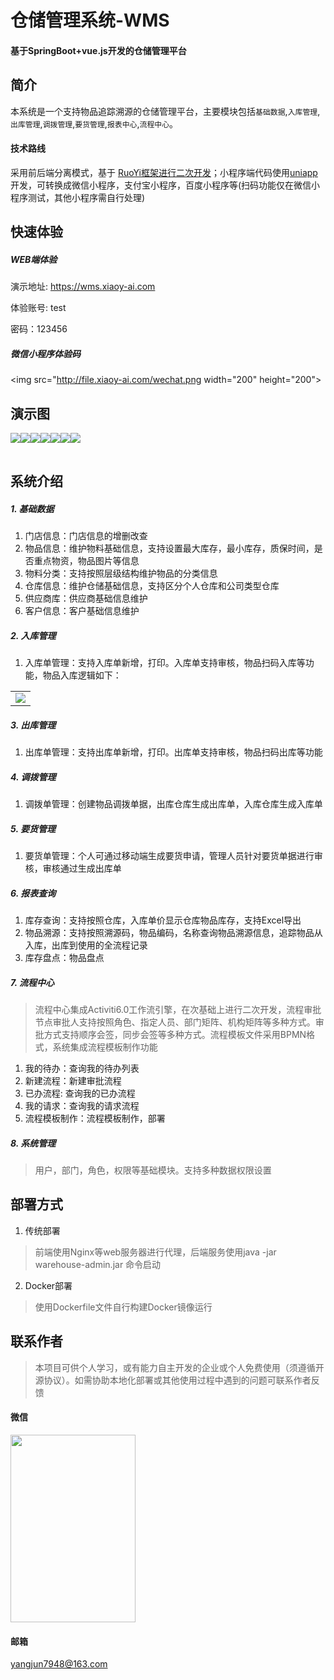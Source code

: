 <h1>仓储管理系统-WMS</h1>
<h4>基于SpringBoot+vue.js开发的仓储管理平台</h4>

## 简介

本系统是一个支持物品追踪溯源的仓储管理平台，主要模块包括`基础数据`,`入库管理`,`出库管理`,`调拨管理`,`要货管理`,`报表中心`,`流程中心`。
####  技术路线
采用前后端分离模式，基于  [RuoYi框架进行二次开发](https://gitee.com/y_project/RuoYi-Vue/)；小程序端代码使用[uniapp](https://uniapp.dcloud.net.cn//)开发，可转换成微信小程序，支付宝小程序，百度小程序等(扫码功能仅在微信小程序测试，其他小程序需自行处理)

## 快速体验

##### WEB端体验

演示地址: <https://wms.xiaoy-ai.com>

体验账号: test

密码：123456

##### 微信小程序体验码

<img src="http://file.xiaoy-ai.com/wechat.png width="200" height="200">

## 演示图

<table>
    <tr>
        <img src="http://file.xiaoy-ai.com/warehouse/1.png" />
    </tr>
    <tr>
        <img src="http://file.xiaoy-ai.com/warehouse/3.png" />
    </tr>  
    <tr>
        <img src="http://file.xiaoy-ai.com/warehouse/4.png" />
    </tr>  
    <tr>
        <img src="http://file.xiaoy-ai.com/warehouse/5.png" />
    </tr>
    <tr>
        <img src="http://file.xiaoy-ai.com/warehouse/6.png" />
    </tr>
    <tr>
       <img src="http://file.xiaoy-ai.com/warehouse/2.png" />
    </tr>
     <tr>
       <img src="http://file.xiaoy-ai.com/warehouse/7.png" />
    </tr>
</table>

## 系统介绍

##### 1. 基础数据

1.  门店信息：门店信息的增删改查
2.  物品信息：维护物料基础信息，支持设置最大库存，最小库存，质保时间，是否重点物资，物品图片等信息
3.  物料分类：支持按照层级结构维护物品的分类信息
4.  仓库信息：维护仓储基础信息，支持区分个人仓库和公司类型仓库
5.  供应商库：供应商基础信息维护
6.  客户信息：客户基础信息维护

##### 2. 入库管理

1. 入库单管理：支持入库单新增，打印。入库单支持审核，物品扫码入库等功能，物品入库逻辑如下：
<table>
<tr>
    <td><img src="http://file.xiaoy-ai.com/warehouse/扫码入库流程.png" /></td>
</tr>
</table>

##### 3. 出库管理
1. 出库单管理：支持出库单新增，打印。出库单支持审核，物品扫码出库等功能
##### 4. 调拨管理
1. 调拨单管理：创建物品调拨单据，出库仓库生成出库单，入库仓库生成入库单
##### 5. 要货管理
1. 要货单管理：个人可通过移动端生成要货申请，管理人员针对要货单据进行审核，审核通过生成出库单
##### 6. 报表查询
1. 库存查询：支持按照仓库，入库单价显示仓库物品库存，支持Excel导出
2. 物品溯源：支持按照溯源码，物品编码，名称查询物品溯源信息，追踪物品从入库，出库到使用的全流程记录
3. 库存盘点：物品盘点
##### 7. 流程中心
> 流程中心集成Activiti6.0工作流引擎，在次基础上进行二次开发，流程审批节点审批人支持按照角色、指定人员、部门矩阵、机构矩阵等多种方式。审批方式支持顺序会签，同步会签等多种方式。流程模板文件采用BPMN格式，系统集成流程模板制作功能

1. 我的待办：查询我的待办列表
2. 新建流程：新建审批流程
3. 已办流程: 查询我的已办流程
4. 我的请求：查询我的请求流程
5. 流程模板制作：流程模板制作，部署
##### 8. 系统管理
> 用户，部门，角色，权限等基础模块。支持多种数据权限设置

## 部署方式
1.  传统部署
> 前端使用Nginx等web服务器进行代理，后端服务使用java -jar warehouse-admin.jar 命令启动
2.  Docker部署
> 使用Dockerfile文件自行构建Docker镜像运行

## 联系作者
> 本项目可供个人学习，或有能力自主开发的企业或个人免费使用（须遵循开源协议）。如需协助本地化部署或其他使用过程中遇到的问题可联系作者反馈
#### 微信

<img width="200" height="300" src="http://file.xiaoy-ai.com/person.jpg" />

#### 邮箱

<yangjun7948@163.com>
